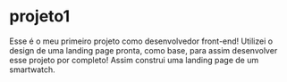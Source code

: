 # projeto1
Esse é o meu primeiro projeto como desenvolvedor front-end!
Utilizei o design de uma landing page pronta, como base, para assim desenvolver esse projeto por completo!
Assim construi uma landing page de um smartwatch.